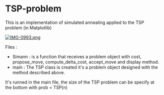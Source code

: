 # TSP-problem
This is an implementation of simulated annealing applied to the TSP problem (in Matplotlib)

[![IMG-0993.png](https://i.postimg.cc/Pxsggn2H/IMG-0993.png)](https://postimg.cc/67cbZSkb)

Files : 

  - Simann :  is a function that receives a problem object with cost, propose_move, compute_delta_cost, accept_move and display method.
  - main : The TSP class is created it's a problem object designed with the method described above.
  
It's runned in the main file, the size of the TSP problem can be specify at the bottom with prob = TSP(n)
